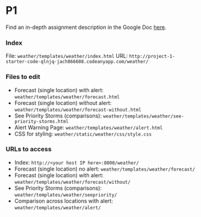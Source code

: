 # P1
Find an in-depth assignment description in the Google Doc [here](https://docs.google.com/document/d/18VBl8AfogpKVgx7QG7TTYnWRRpO8nH_w53q8Rxrk1H4). 

### Index
File: `weather/templates/weather/index.html`
URL: `http://project-1-starter-code-qlnjq-jach866608.codeanyapp.com/weather/`

### Files to edit
* Forecast (single location) with alert: `weather/templates/weather/forecast.html`
* Forecast (single location) without alert: `weather/templates/weather/forecast-without.html`
* See Priority Storms (comparisons): `weather/templates/weather/see-priority-storms.html`
* Alert Warning Page: `weather/templates/weather/alert.html`
* CSS for styling: `weather/static/weather/css/style.css`

### URLs to access
* Index: `http://<your host IP here>:8000/weather/`
* Forecast (single location) no alert: `weather/templates/weather/forecast/`
* Forecast (single location) with alert: `weather/templates/weather/forecast/without/`
* See Priority Storms (comparisons): `weather/templates/weather/seepriority/`
* Comparison across locations with alert: `weather/templates/weather/alert/`
